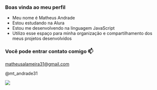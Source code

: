 ### Boas vinda ao meu perfil

- Meu nome é Matheus Andrade
- Estou estudando na Alura
- Estou me desenvolvendo na linguagem JavaScript
- Utilizo esse espaço para minha organização e compartilhamento dos meus projetos desenvolvidos

### Você pode entrar contato comigo 📫

matheusalameira31@gmail.com

@mt_andrade31


![](https://media1.tenor.com/m/MFrn1_dagNsAAAAd/asta.gif)
